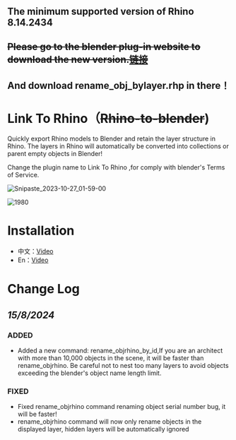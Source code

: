 ## The minimum supported version of Rhino 8.14.2434

## ~~Please go to the blender plug-in website to download the new version.[链接](https://extensions.blender.org/approval-queue/rhino-to-blender/)~~

## And download rename_obj_bylayer.rhp in there！

# Link To Rhino（~~Rhino-to-blender~~)

Quickly export Rhino models to Blender and retain the layer structure in Rhino. The layers in Rhino will automatically be converted into collections or parent empty objects in Blender!

Change the plugin name to Link To Rhino ,for comply with blender's Terms of Service.

![Snipaste_2023-10-27_01-59-00](https://github.com/chenpaner/Rhino-to-blender/assets/107256886/ff41772d-5633-4963-aa2d-79d18d7a957f)

![1980](https://github.com/chenpaner/Rhino-to-blender/assets/107256886/aa539b8c-1acc-42a1-be21-fa241a8c642f)


# Installation

- 中文：[Video](https://www.bilibili.com/video/BV1cH4y1A7Fc/?vd_source=aabd4ea827264740eabbeec9857d3286)
- En：[Video](https://blenderartists.org/t/free-addon-rhino-to-blender-quickly-export-rhino-models-to-blender/1489621/3?u=chen-pan)

# Change Log

## *15/8/2024*

### ADDED
- Added a new command: rename_objrhino_by_id,If you are an architect with more than 10,000 objects in the scene, it will be faster than rename_objrhino. Be careful not to nest too many layers to avoid objects exceeding the blender's object name length limit.

### FIXED
- Fixed rename_objrhino command renaming object serial number bug, it will be faster!
- rename_objrhino command will now only rename objects in the displayed layer, hidden layers will be automatically ignored
